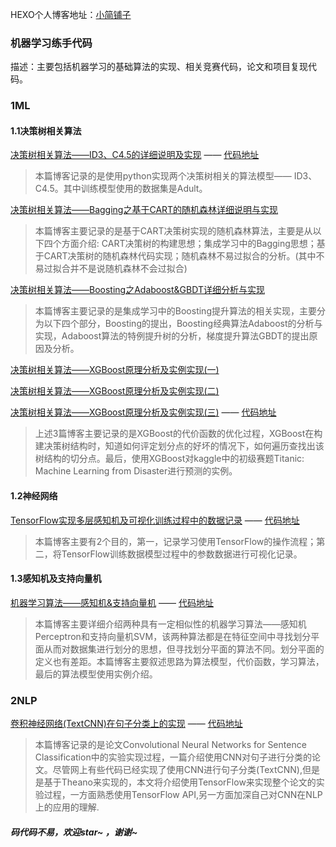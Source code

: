 HEXO个人博客地址：[小简铺子](https://jianwenjun.xyz)

### 机器学习练手代码
描述：主要包括机器学习的基础算法的实现、相关竞赛代码，论文和项目复现代码。

### 1ML
#### 1.1决策树相关算法
[决策树相关算法——ID3、C4.5的详细说明及实现](https://blog.csdn.net/u014732537/article/details/79667599) —— [代码地址](https://github.com/JianWenJun/MLDemo/blob/master/ML/DecisionTree/decision_tree.py)
>本篇博客记录的是使用python实现两个决策树相关的算法模型—— ID3、C4.5。其中训练模型使用的数据集是Adult。

[决策树相关算法——Bagging之基于CART的随机森林详细说明与实现](https://blog.csdn.net/u014732537/article/details/79667679)
>本篇博客主要记录的是基于CART决策树实现的随机森林算法，主要是从以下四个方面介绍: CART决策树的构建思想；集成学习中的Bagging思想；基于CART决策树的随机森林代码实现；随机森林不易过拟合的分析。(其中不易过拟合并不是说随机森林不会过拟合)

[决策树相关算法——Boosting之Adaboost&GBDT详细分析与实现](https://jianwenjun.xyz/2018/04/12/%E5%86%B3%E7%AD%96%E6%A0%91%E7%9B%B8%E5%85%B3%E7%AE%97%E6%B3%95%E2%80%94%E2%80%94Boosting%E4%B9%8BAdaboost-GBDT%E8%AF%A6%E7%BB%86%E5%88%86%E6%9E%90%E4%B8%8E%E5%AE%9E%E7%8E%B0/)
>本篇博客主要记录的是集成学习中的Boosting提升算法的相关实现，主要分为以下四个部分，Boosting的提出，Boosting经典算法Adaboost的分析与实现，Adaboost算法的特例提升树的分析，梯度提升算法GBDT的提出原因及分析。

[决策树相关算法——XGBoost原理分析及实例实现(一)](https://jianwenjun.xyz/2018/04/26/%E5%86%B3%E7%AD%96%E6%A0%91%E7%9B%B8%E5%85%B3%E7%AE%97%E6%B3%95%E2%80%94%E2%80%94XGBoost%E5%8E%9F%E7%90%86%E5%88%86%E6%9E%90%E5%8F%8A%E5%AE%9E%E4%BE%8B%E5%AE%9E%E7%8E%B0-%E4%B8%80/)  

[决策树相关算法——XGBoost原理分析及实例实现(二)](https://jianwenjun.xyz/2018/04/27/%E5%86%B3%E7%AD%96%E6%A0%91%E7%9B%B8%E5%85%B3%E7%AE%97%E6%B3%95%E2%80%94%E2%80%94XGBoost%E5%8E%9F%E7%90%86%E5%88%86%E6%9E%90%E5%8F%8A%E5%AE%9E%E4%BE%8B%E5%AE%9E%E7%8E%B0-%E4%BA%8C/)  

[决策树相关算法——XGBoost原理分析及实例实现(三)](https://jianwenjun.xyz/2018/05/02/%E5%86%B3%E7%AD%96%E6%A0%91%E7%9B%B8%E5%85%B3%E7%AE%97%E6%B3%95%E2%80%94%E2%80%94XGBoost%E5%8E%9F%E7%90%86%E5%88%86%E6%9E%90%E5%8F%8A%E5%AE%9E%E4%BE%8B%E5%AE%9E%E7%8E%B0-%E4%B8%89/) —— [代码地址](https://github.com/JianWenJun/MLDemo/blob/master/ML/DecisionTree/xgboost_demo.py)
>上述3篇博客主要记录的是XGBoost的代价函数的优化过程，XGBoost在构建决策树结构时，知道如何评定划分点的好坏的情况下，如何遍历查找出该树结构的切分点。最后，使用XGBoost对kaggle中的初级赛题Titanic: Machine Learning from Disaster进行预测的实例。

#### 1.2神经网络
[TensorFlow实现多层感知机及可视化训练过程中的数据记录](http://blog.csdn.net/u014732537/article/details/79412672) —— [代码地址](https://github.com/JianWenJun/MLDemo/blob/master/ML/TensorDemo/NN_tf.py)
>本篇博客主要有2个目的，第一，记录学习使用TensorFlow的操作流程；第二，将TensorFlow训练数据模型过程中的参数数据进行可视化记录。

#### 1.3感知机及支持向量机
[机器学习算法——感知机&支持向量机](https://jianwenjun.xyz/2018/05/05/%E6%9C%BA%E5%99%A8%E5%AD%A6%E4%B9%A0%E7%AE%97%E6%B3%95%E2%80%94%E2%80%94%E6%84%9F%E7%9F%A5%E6%9C%BA-%E6%94%AF%E6%8C%81%E5%90%91%E9%87%8F%E6%9C%BA/) —— [代码地址](https://github.com/JianWenJun/MLDemo/tree/master/ML/Perce_SVM)
>本篇博客主要详细介绍两种具有一定相似性的机器学习算法——感知机Perceptron和支持向量机SVM，该两种算法都是在特征空间中寻找划分平面从而对数据集进行划分的思想，但寻找划分平面的算法不同。划分平面的定义也有差距。本篇博客主要叙述思路为算法模型，代价函数，学习算法，最后的算法模型使用实例介绍。

### 2NLP
[卷积神经网络(TextCNN)在句子分类上的实现](http://blog.csdn.net/u014732537/article/details/79573174) —— [代码地址](https://github.com/JianWenJun/MLDemo/blob/master/NLP/Text_CNN/text_cnn_main.py)
> 本篇博客记录的是论文Convolutional Neural Networks for Sentence Classification中的实验实现过程，一篇介绍使用CNN对句子进行分类的论文。尽管网上有些代码已经实现了使用CNN进行句子分类(TextCNN),但是是基于Theano来实现的，本文将介绍使用TensorFlow来实现整个论文的实验过程，一方面熟悉使用TensorFlow API,另一方面加深自己对CNN在NLP上的应用的理解. 


##### 码代码不易，欢迎star~ ，谢谢~